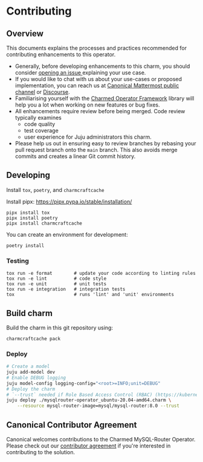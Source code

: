 # Contributing

## Overview

This documents explains the processes and practices recommended for contributing enhancements to
this operator.

- Generally, before developing enhancements to this charm, you should consider
  [opening an issue
  ](https://github.com/canonical/mysql-router-k8s-operator/issues) explaining
  your use case.
- If you would like to chat with us about your use-cases or proposed
  implementation, you can reach us at [Canonical Mattermost public
  channel](https://chat.charmhub.io/charmhub/channels/charm-dev) or
  [Discourse](https://discourse.charmhub.io/).
- Familiarising yourself with the [Charmed Operator
  Framework](https://juju.is/docs/sdk) library will help you a lot when working
  on new features or bug fixes.
- All enhancements require review before being merged. Code review typically
  examines
  - code quality
  - test coverage
  - user experience for Juju administrators this charm.
- Please help us out in ensuring easy to review branches by rebasing your pull
  request branch onto the `main` branch. This also avoids merge commits and
  creates a linear Git commit history.

## Developing
Install `tox`, `poetry`, and `charmcraftcache`

Install pipx: https://pipx.pypa.io/stable/installation/
```shell
pipx install tox
pipx install poetry
pipx install charmcraftcache
```

You can create an environment for development:

```shell
poetry install
```

### Testing

```shell
tox run -e format        # update your code according to linting rules
tox run -e lint          # code style
tox run -e unit          # unit tests
tox run -e integration   # integration tests
tox                      # runs 'lint' and 'unit' environments
```

## Build charm

Build the charm in this git repository using:

```shell
charmcraftcache pack
```

### Deploy

```bash
# Create a model
juju add-model dev
# Enable DEBUG logging
juju model-config logging-config="<root>=INFO;unit=DEBUG"
# Deploy the charm
# `--trust` needed if Role Based Access Control (RBAC) (https://kubernetes.io/docs/concepts/security/rbac-good-practices/) is enabled on Kubernetes
juju deploy ./mysqlrouter-operator_ubuntu-20.04-amd64.charm \
    --resource mysql-router-image=mysql/mysql-router:8.0 --trust
```

## Canonical Contributor Agreement

Canonical welcomes contributions to the Charmed MySQL-Router Operator. Please
check out our [contributor agreement](https://ubuntu.com/legal/contributors) if
you're interested in contributing to the solution.
